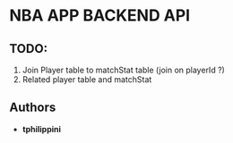 # NBA APP BACKEND API

## TODO:
1. Join Player table to matchStat table (join on playerId ?)
2. Related player table and matchStat

## Authors
* **tphilippini**
